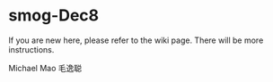 # smog-Dec8

If you are new here, please refer to the wiki page. There will be more instructions. 

Michael Mao
毛逸聪

